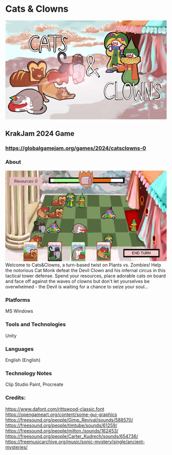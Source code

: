 # Cats & Clowns
![MainScreen](Assets/Visuals/Background/background.jpg)

## KrakJam 2024 Game
### https://globalgamejam.org/games/2024/catsclowns-0

### About
![Gameplay](Assets/Visuals/Misc/gameplay.png)
Welcome to Cats&Clowns, a turn-based twist on Plants vs. Zombies! Help the notorious Cat Monk defeat the Devil Clown and his infernal circus in this tactical tower defense. Spend your resources, place adorable cats on board and face off against the waves of clowns but don't let yourselves be overwhelmed - the Devil is waiting for a chance to seize your soul...

### Platforms
MS Windows

### Tools and Technologies
Unity

### Languages
English (English)

### Technology Notes
Clip Studio Paint, Procreate

### Credits:
https://www.dafont.com/rittswood-classic.font
https://opengameart.org/content/some-gui-graphics
https://freesound.org/people/Gimp_Revival/sounds/588570/
https://freesound.org/people/timtube/sounds/61259/
https://freesound.org/people/milton./sounds/162453/
https://freesound.org/people/Carter_Kudrech/sounds/654736/
https://freemusicarchive.org/music/sonic-mystery/single/ancient-mysteries/
